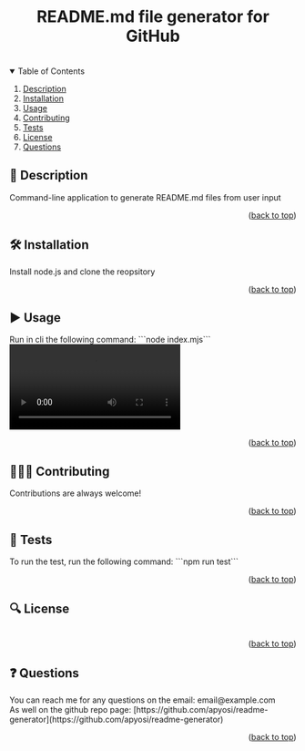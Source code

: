 <a id="readme-top"></a>

<div align="center">
<h1 align="center">README.md file generator for GitHub</h1>
<a href="https://github.com/apyosi/readme-generator/graphs/contributors"><img src="https://img.shields.io/github/contributors/apyosi/readme-generator.svg?style=for-the-badge" alt=""></a>
<a href="https://github.com/apyosi/readme-generator/network/members"><img src="https://img.shields.io/github/forks/apyosi/readme-generator.svg?style=for-the-badge" alt=""></a>
<a href="https://github.com/apyosi/readme-generator/stargazers"><img src="https://img.shields.io/github/stars/apyosi/readme-generator.svg?style=for-the-badge" alt=""></a>
<a href="https://github.com/apyosi/readme-generator/issues"><img src="https://img.shields.io/github/issues/apyosi/readme-generator.svg?style=for-the-badge" alt=""></a>
<a href="https://opensource.org/licenses/MIT"><img src="https://img.shields.io/badge/License-MIT-yellow.svg" alt=""></a>
</div>
<details open>
  <summary>Table of Contents</summary>
  <ol>
    <li><a href="#description">Description</a></li>
    <li><a href="#installation">Installation</a></li>
    <li><a href="#usage">Usage</a></li>
    <li><a href="#contributing">Contributing</a></li>
    <li><a href="#tests">Tests</a></li>
    <li><a href="#license">License</a></li>
    <li><a href="#questions">Questions</a></li>
  </ol>
</details>

<h2 id="description">🧾 Description</h2>
Command-line application to generate README.md files from user input
<p align="right">(<a href="#readme-top">back to top</a>)</p>

<h2 id="installation">🛠️ Installation</h2>
Install node.js and clone the reopsitory
<p align="right">(<a href="#readme-top">back to top</a>)</p>

<h2 id="usage">▶️ Usage</h2>
Run in cli the following command: ```node index.mjs```

<video src="https://user-images.githubusercontent.com/107482495/220790482-3a287049-db85-4877-9636-f2c6d0a5daa7.mp4" controls="controls" style="max-width: 730px;">
</video>
<p align="right">(<a href="#readme-top">back to top</a>)</p>

<h2 id="contributing">🧑🏻‍🔧 Contributing</h2>
Contributions are always welcome!
<p align="right">(<a href="#readme-top">back to top</a>)</p>

<h2 id="tests">🧪 Tests</h2>
To run the test, run the following command: ```npm run test```
<p align="right">(<a href="#readme-top">back to top</a>)</p>

<h2 id="license">🔍 License</h2>
<a href="https://opensource.org/licenses/MIT"><img src="https://img.shields.io/badge/License-MIT-yellow.svg" alt=""></a>
<p align="right">(<a href="#readme-top">back to top</a>)</p>

<h2 id="questions">❓ Questions</h2>
You can reach me for any questions on the email: email@example.com<br>
As well on the github repo page: [https://github.com/apyosi/readme-generator](https://github.com/apyosi/readme-generator)
<p align="right">(<a href="#readme-top">back to top</a>)</p>
